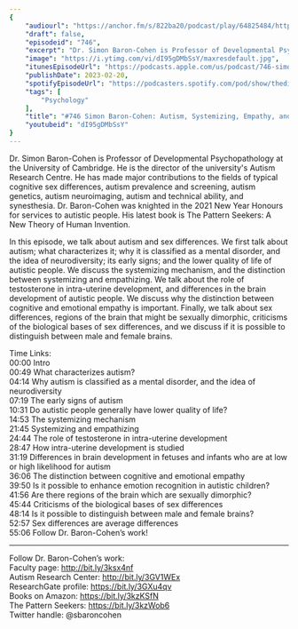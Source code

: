 ```yaml
---
{
	"audiourl": "https://anchor.fm/s/822ba20/podcast/play/64825484/https%3A%2F%2Fd3ctxlq1ktw2nl.cloudfront.net%2Fstaging%2F2023-1-10%2F4dd30f48-5ac1-aaee-0cf6-518f0e003edb.m4a",
	"draft": false,
	"episodeid": "746",
	"excerpt": "Dr. Simon Baron-Cohen is Professor of Developmental Psychopathology at the University of Cambridge. He is the director of the university's Autism Research Centre. He has made major contributions to the fields of typical cognitive sex differences, autism prevalence and screening, autism genetics, autism neuroimaging, autism and technical ability, and synesthesia. Dr. Baron-Cohen was knighted in the 2021 New Year Honours for services to autistic people. His latest book is The Pattern Seekers: A New Theory of Human Invention.",
	"image": "https://i.ytimg.com/vi/dI95gDMbSsY/maxresdefault.jpg",
	"itunesEpisodeUrl": "https://podcasts.apple.com/us/podcast/746-simon-baron-cohen-autism-systemizing-empathy-and/id1451347236?i=1000600675031&uo=4",
	"publishDate": 2023-02-20,
	"spotifyEpisodeUrl": "https://podcasters.spotify.com/pod/show/thedissenter/episodes/746-Simon-Baron-Cohen-Autism--Systemizing--Empathy--and-Sex-Differences-e1uoqmc",
	"tags": [
		"Psychology"
	],
	"title": "#746 Simon Baron-Cohen: Autism, Systemizing, Empathy, and Sex Differences",
	"youtubeid": "dI95gDMbSsY"
}
---
```

Dr. Simon Baron-Cohen is Professor of Developmental Psychopathology at the University of Cambridge. He is the director of the university's Autism Research Centre. He has made major contributions to the fields of typical cognitive sex differences, autism prevalence and screening, autism genetics, autism neuroimaging, autism and technical ability, and synesthesia. Dr. Baron-Cohen was knighted in the 2021 New Year Honours for services to autistic people. His latest book is The Pattern Seekers: A New Theory of Human Invention.

In this episode, we talk about autism and sex differences. We first talk about autism; what characterizes it; why it is classified as a mental disorder, and the idea of neurodiversity; its early signs; and the lower quality of life of autistic people. We discuss the systemizing mechanism, and the distinction between systemizing and empathizing. We talk about the role of testosterone in intra-uterine development, and differences in the brain development of autistic people.  We discuss why the distinction between cognitive and emotional empathy is important. Finally, we talk about sex differences, regions of the brain that might be sexually dimorphic, criticisms of the biological bases of sex differences, and we discuss if it is possible to distinguish between male and female brains.

Time Links:  
<time>00:00</time> Intro  
<time>00:49</time> What characterizes autism?  
<time>04:14</time> Why autism is classified as a mental disorder, and the idea of neurodiversity  
<time>07:19</time> The early signs of autism  
<time>10:31</time> Do autistic people generally have lower quality of life?  
<time>14:53</time> The systemizing mechanism  
<time>21:45</time> Systemizing and empathizing  
<time>24:44</time> The role of testosterone in intra-uterine development  
<time>28:47</time> How intra-uterine development is studied  
<time>31:19</time> Differences in brain development in fetuses and infants who are at low or high likelihood for autism  
<time>36:06</time> The distinction between cognitive and emotional empathy  
<time>39:50</time> Is it possible to enhance emotion recognition in autistic children?  
<time>41:56</time> Are there regions of the brain which are sexually dimorphic?  
<time>45:44</time> Criticisms of the biological bases of sex differences  
<time>48:14</time> Is it possible to distinguish between male and female brains?  
<time>52:57</time> Sex differences are average differences  
<time>55:06</time> Follow Dr. Baron-Cohen’s work!

---

Follow Dr. Baron-Cohen’s work:  
Faculty page: http://bit.ly/3ksx4nf  
Autism Research Center: http://bit.ly/3GV1WEx  
ResearchGate profile: https://bit.ly/3GXu4qv  
Books on Amazon: https://bit.ly/3kzKSfN  
The Pattern Seekers: https://bit.ly/3kzWob6  
Twitter handle: @sbaroncohen
